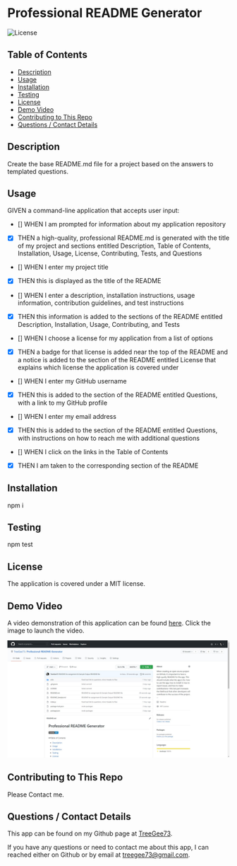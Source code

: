 # Professional README Generator
  ![License](https://img.shields.io/badge/License-MIT-blue)

  ## Table of Contents
  * [Description](#description)
  * [Usage](#usefaq)
  * [Installation](#install)
  * [Testing](#test)
  * [License](#license)
  * [Demo Video](#demo)
  * [Contributing to This Repo](#contributefaq)
  * [Questions / Contact Details](#questions)

  <a name='description'></a>
  ## Description
  Create the base README.md file for a project based on the answers to templated questions.

  <a name='usefaq'></a>
  ## Usage
GIVEN a command-line application that accepts user input:
 - [] WHEN I am prompted for information about my application repository
 - [X] THEN a high-quality, professional README.md is generated with the title of my project and sections entitled Description, Table of Contents, Installation, Usage, License, Contributing, Tests, and Questions
 - [] WHEN I enter my project title
 - [X] THEN this is displayed as the title of the README
 - [] WHEN I enter a description, installation instructions, usage information, contribution guidelines, and test instructions
 - [X] THEN this information is added to the sections of the README entitled Description, Installation, Usage, Contributing, and Tests
 - [] WHEN I choose a license for my application from a list of options
 - [X] THEN a badge for that license is added near the top of the README and a notice is added to the section of the README entitled License that explains which license the application is covered under
 - [] WHEN I enter my GitHub username
 - [X] THEN this is added to the section of the README entitled Questions, with a link to my GitHub profile
 - [] WHEN I enter my email address
 - [X] THEN this is added to the section of the README entitled Questions, with instructions on how to reach me with additional questions
 - [] WHEN I click on the links in the Table of Contents
 - [X] THEN I am taken to the corresponding section of the README

  <a name='install'></a>
  ## Installation
  npm i

  <a name='test'></a>
  ## Testing
  npm test

  <a name='license'></a>
  ## License
  The application is covered under a MIT license.

  <a name='demo'></a>
  ## Demo Video
  A video demonstration of this application can be found [here](https://youtu.be/ySOsC02z56A).
  Click the image to launch the video.

  [![Screeshot](Screenshot.jpg)](https://www.youtube.com/watch?v=ySOsC02z56A "Demo")

  <a name='contributefaq'></a>
  ## Contributing to This Repo
  Please Contact me.

  <a name='questions'></a>
  ## Questions / Contact Details
  This app can be found on my Github page at [TreeGee73](https://github.com/TreeGee73).

  If you have any questions or need to contact me about this app, I can reached either on Github or by email at [treegee73@gmail.com](treegee73@gmail.com).
